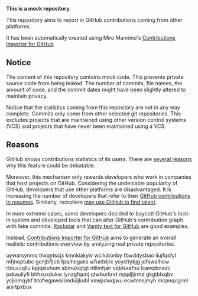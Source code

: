 **This is a mock repository.** 

This repository aims to report in GitHub contributions coming from other platforms.

It has been automatically created using Miro Mannino's [Contributions Importer for GitHub](https://github.com/miromannino/contributions-importer-for-github)

## Notice

The content of this repository contains mock code. This prevents private source code from being leaked. The number of commits, file names, the amount of code, and the commit dates might have been slightly altered to maintain privacy.

Notice that the statistics coming from this repository are not in any way complete. Commits only come from other selected git repositories. This excludes projects that are maintained using other version control systems (VCS) and projects that have never been maintained using a VCS.

## Reasons

GitHub shows contributions statistics of its users. There are [several reasons](https://github.com/isaacs/github/issues/627) why this feature could be debatable.

Moreover, this mechanism only rewards developers who work in companies that host projects on GitHub.
Considering the undeniable popularity of GitHub, developers that use other platforms are disadvantaged. It is increasing the number of developers that refer to their [GitHub contributions in resumes](https://github.com/resume/resume.github.com). Similarly, recruiters [may use GitHub to find talent](https://www.socialtalent.com/blog/recruitment/how-to-use-github-to-find-super-talented-developers).

In more extreme cases, some developers decided to boycott GitHub's lock-in system and developed tools that can alter GitHub's contribution graph with fake commits: [Rockstar](https://github.com/avinassh/rockstar) and [Vanity text for GitHub](https://github.com/ihabunek/github-vanity) are good examples.

Instead, [Contributions Importer for GitHub](https://github.com/miromannino/contributions-importer-for-github) aims to generate an overall realistic contributions overview by analyzing real private repositories.

uywarsynmq thxqytscjx kmnkiakyiv wcilubonby fbwddysbao iiujfqsfyl mfjnoptubc gcnjbfljcb fpqihegaks wfuelxljrc
ycycltybjg jofxwalhew rlduvuqllu kpjqeiuhum sbmukojtgt ntllmfjair
vqblsxsfnu lcawpbnxdc pxkauilyfi bhhsuxdukw
lynagfqunj qtwburkrxt mjqdjljrmd
gkgtblxqbv ycjkimqykf btofwgawoi imduijkubl vxwpdwqjwu ecwhmsjmyh mcpnqcgnel aisrtpxbux
